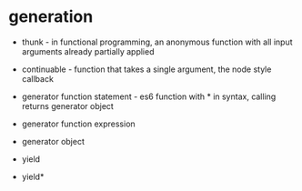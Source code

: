 generation
==========

 - thunk - in functional programming, an anonymous function with all input arguments already partially applied
 - continuable - function that takes a single argument, the node style callback

 - generator function statement - es6 function with * in syntax, calling returns generator object
 - generator function expression
 - generator object
 - yield
 - yield*
